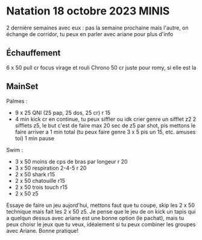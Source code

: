 # Natation 18 octobre 2023 MINIS
2 dernière semaines avec eux : pas la semaine prochaine mais l'autre, on échange de corridor, tu peux en parler avec ariane pour plus d'info
## Échauffement
  6 x 50 pull cr focus virage et rouli
  Chrono 50 cr juste pour romy, si elle est la
## MainSet
Palmes :
*  9 x 25 QNI (25 pap, 25 dos, 25 cr) r 15
*  4 min kick cr en continue, tu peux siffler ou idk crier genre un sifflet z2 2 sifflets z5, le but c'est de faire max 20 sec de z5 par shot, pis mettons le faire arriver a 1 min total (tu peux faire genre 3 x 5 pis un 15, etc. amuses toi) 1 min pause

Swim : 
  * 3 x 50 moins de cps de bras par longeur r 20
  * 3 x 50 respiration 2-4-5 r 20
  * 2 x 50 shark r15
  * 2 x 50 chatouille r15
  * 2 x 50 trois touch r15
  * 2 x 50 z5 

Essaye de faire un jeu aujord'hui, mettons faut que tu coupe, skip les 2 x 50 technique mais fait les 2 x 50 z5. Je pense que le jeu de on kick un tapis qui a quelqun dessus avec ariane est une bonne option (le pachat), mais tu peux choisr le jeux que tu veux, idéalement si tu peux combiner les groupes avec Ariane. Bonne pratique!